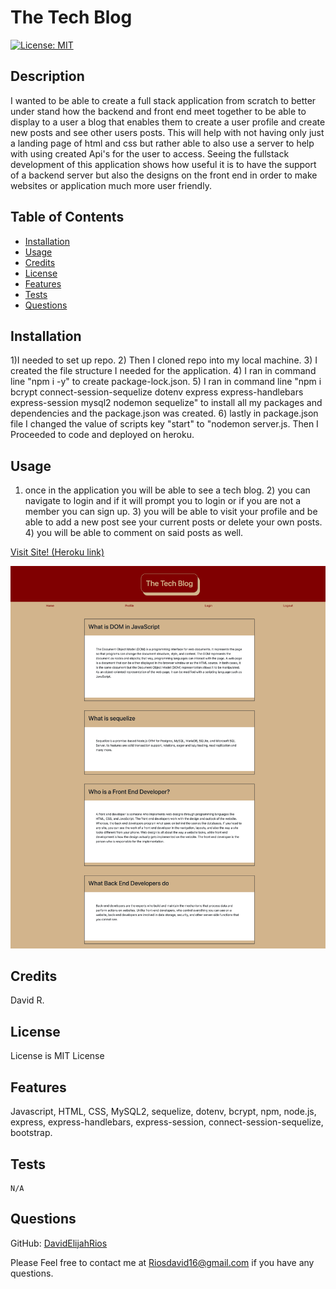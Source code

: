 # The Tech Blog 


[![License: MIT](https://img.shields.io/badge/License-MIT-yellow.svg)](https://opensource.org/licenses/MIT)


  ## Description

  
   I wanted to be able to create a full stack application from scratch to better under stand how the backend and front end meet together to be able to display to a user a blog that enables them to create a user profile and create new posts and see other users posts. This will help with not having only just a landing page of html and css but rather able to also use a server to help with using created Api's for the user to access.
   Seeing the fullstack development of this application shows how useful it is to have the support of a backend server but also the designs on the front end in order to make websites or application much more user friendly.



  ## Table of Contents
  
  - [Installation](#installation)
  - [Usage](#usage)
  - [Credits](#credits)
  - [License](#license)
  - [Features](#features)
  - [Tests](#tests)
  - [Questions](questions)


  
  ## Installation
  

  1)I needed to set up repo. 2) Then I cloned repo into my local machine. 3) I created the file structure I needed for the application. 4) I ran in command line "npm i -y" to create package-lock.json. 5) I ran in command line "npm i bcrypt connect-session-sequelize dotenv express express-handlebars express-session mysql2 nodemon sequelize" to install all my packages and dependencies and the package.json was created. 6) lastly in package.json file I changed the value of scripts key "start" to "nodemon server.js. Then I Proceeded to code and deployed on heroku.
  



  ## Usage
  

  1) once in the application you will be able to see a tech blog. 2) you can navigate to login and if it will prompt you to login or if you are not a member you can sign up. 3) you will be able to visit your profile and be able to add a new post see your current posts or delete your own posts. 4) you will be able to comment on said posts as well.

  [Visit Site! (Heroku link)](assets/images/screenshot.png)

  ![Blog Screenshot](/Public/Images/the-tech-blog-screenshot.png)




  ## Credits
  

  David R.
  




 ## License


  License is MIT License


    
    




  ## Features

  
  Javascript, HTML, CSS, MySQL2, sequelize, dotenv, bcrypt, npm, node.js, express, express-handlebars, express-session, connect-session-sequelize, bootstrap.




  ## Tests


    N/A
    

    
    
  



  ## Questions


  GitHub: [DavidElijahRios](https://github.com/DavidElijahRios)


  Please Feel free to contact me at Riosdavid16@gmail.com if you have any questions.
